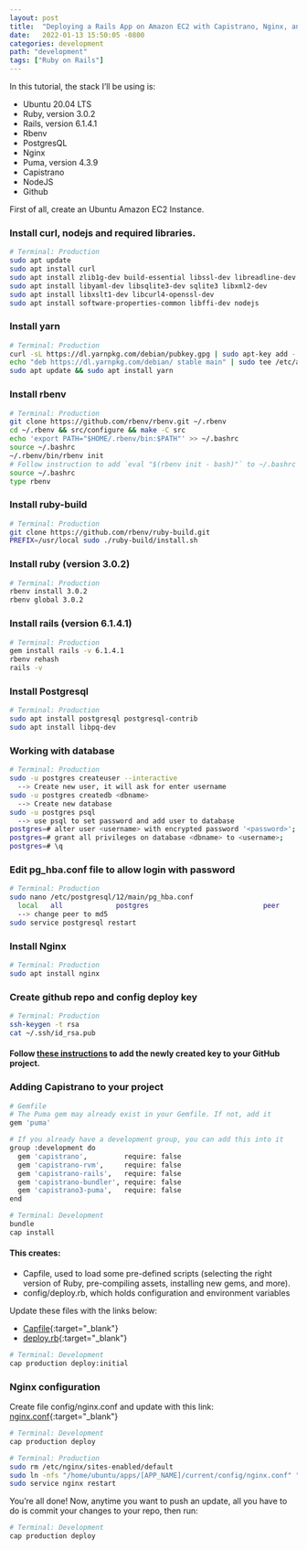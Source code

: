 ```yaml
---
layout: post
title:  "Deploying a Rails App on Amazon EC2 with Capistrano, Nginx, and Puma"
date:   2022-01-13 15:50:05 -0800
categories: development
path: "development"
tags: ["Ruby on Rails"]
---
```

 In this tutorial, the stack I’ll be using is:
- Ubuntu 20.04 LTS
- Ruby, version 3.0.2
- Rails, version 6.1.4.1
- Rbenv
- PostgresQL
- Nginx
- Puma, version 4.3.9
- Capistrano
- NodeJS
- Github

First of all, create an Ubuntu Amazon EC2 Instance.

### Install curl, nodejs and required libraries.
```sh
# Terminal: Production
sudo apt update
sudo apt install curl
sudo apt install zlib1g-dev build-essential libssl-dev libreadline-dev
sudo apt install libyaml-dev libsqlite3-dev sqlite3 libxml2-dev
sudo apt install libxslt1-dev libcurl4-openssl-dev
sudo apt install software-properties-common libffi-dev nodejs
```

### Install yarn

```sh
# Terminal: Production
curl -sL https://dl.yarnpkg.com/debian/pubkey.gpg | sudo apt-key add -
echo "deb https://dl.yarnpkg.com/debian/ stable main" | sudo tee /etc/apt/sources.list.d/yarn.list
sudo apt update && sudo apt install yarn
```

### Install rbenv

```sh
# Terminal: Production
git clone https://github.com/rbenv/rbenv.git ~/.rbenv
cd ~/.rbenv && src/configure && make -C src
echo 'export PATH="$HOME/.rbenv/bin:$PATH"' >> ~/.bashrc
source ~/.bashrc
~/.rbenv/bin/rbenv init
# Follow instruction to add `eval "$(rbenv init - bash)"` to ~/.bashrc
source ~/.bashrc
type rbenv
```

### Install ruby-build

```sh
# Terminal: Production
git clone https://github.com/rbenv/ruby-build.git
PREFIX=/usr/local sudo ./ruby-build/install.sh
```

### Install ruby (version 3.0.2)

```sh
# Terminal: Production
rbenv install 3.0.2
rbenv global 3.0.2
```

### Install rails (version 6.1.4.1)

```sh
# Terminal: Production
gem install rails -v 6.1.4.1
rbenv rehash
rails -v
```

### Install Postgresql

```sh
# Terminal: Production
sudo apt install postgresql postgresql-contrib
sudo apt install libpq-dev
```

### Working with database

```sh
# Terminal: Production
sudo -u postgres createuser --interactive
  --> Create new user, it will ask for enter username
sudo -u postgres createdb <dbname>
  --> Create new database
sudo -u postgres psql
  --> use psql to set password and add user to database
postgres=# alter user <username> with encrypted password '<password>';
postgres=# grant all privileges on database <dbname> to <username>;
postgres=# \q
```

### Edit pg_hba.conf file to allow login with password
```sh
# Terminal: Production
sudo nano /etc/postgresql/12/main/pg_hba.conf
  local   all             postgres                            peer
  --> change peer to md5
sudo service postgresql restart
```

### Install Nginx
```sh
# Terminal: Production
sudo apt install nginx
```

### Create github repo and config deploy key
```sh
# Terminal: Production
ssh-keygen -t rsa
cat ~/.ssh/id_rsa.pub
```

#### Follow [these instructions](https://docs.github.com/en/developers/overview/managing-deploy-keys) to add the newly created key to your GitHub project.

### Adding Capistrano to your project

```sh
# Gemfile
# The Puma gem may already exist in your Gemfile. If not, add it
gem 'puma'

# If you already have a development group, you can add this into it
group :development do
  gem 'capistrano',         require: false
  gem 'capistrano-rvm',     require: false
  gem 'capistrano-rails',   require: false
  gem 'capistrano-bundler', require: false
  gem 'capistrano3-puma',   require: false
end
```
```sh
# Terminal: Development
bundle
cap install
```

#### This creates:
- Capfile, used to load some pre-defined scripts (selecting the right version of Ruby, pre-compiling assets, installing new gems, and more).
- config/deploy.rb, which holds configuration and environment variables

Update these files with the links below:
- [Capfile](https://gist.github.com/bvnwen/c3dfe65152d6527db936646ad3be5930){:target="_blank"}
- [deploy.rb](https://gist.github.com/bvnwen/02783b0e42f57ee535a93938699218d1){:target="_blank"}

```sh
# Terminal: Development
cap production deploy:initial
```

### Nginx configuration
Create file config/nginx.conf and update with this link:
[nginx.conf](https://gist.github.com/bvnwen/5ec641ed8744ddaf8b6dc21ebc80e740){:target="_blank"}

```sh
# Terminal: Development
cap production deploy
```

```sh
# Terminal: Production
sudo rm /etc/nginx/sites-enabled/default
sudo ln -nfs "/home/ubuntu/apps/[APP_NAME]/current/config/nginx.conf" "/etc/nginx/sites-enabled/[APP_NAME]"
sudo service nginx restart
```

You’re all done! Now, anytime you want to push an update, all you have to do is commit your changes to your repo, then run:

```sh
# Terminal: Development
cap production deploy
```